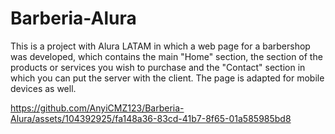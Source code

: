# Barberia-Alura

This is a project with Alura LATAM in which a web page for a barbershop was developed, which contains the main "Home" section, the section of the products or services you wish to purchase and the "Contact" section in which you can put the server with the client. The page is adapted for mobile devices as well.

https://github.com/AnyiCMZ123/Barberia-Alura/assets/104392925/fa148a36-83cd-41b7-8f65-01a585985bd8
